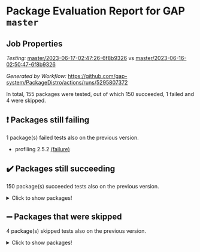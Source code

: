 # Package Evaluation Report for GAP `master`

## Job Properties

*Testing:* [master/2023-06-17-02:47:26-6f8b9326](https://github.com/gap-system/PackageDistro/blob/data/reports/master/2023-06-17-02:47:26-6f8b9326) vs [master/2023-06-16-02:50:47-6f8b9326](https://github.com/gap-system/PackageDistro/blob/data/reports/master/2023-06-16-02:50:47-6f8b9326)

*Generated by Workflow:* https://github.com/gap-system/PackageDistro/actions/runs/5295807372

In total, 155 packages were tested, out of which 150 succeeded, 1 failed and 4 were skipped.

## :exclamation: Packages still failing

1 package(s) failed tests also on the previous version.
- profiling 2.5.2 [(failure)](https://github.com/gap-system/PackageDistro/actions/runs/5295807372/jobs/9586589149)

## :heavy_check_mark: Packages still succeeding

150 package(s) succeeded tests also on the previous version.
<details><summary>Click to show packages!</summary>

- 4ti2interface 2023.02-04 [(success)](https://github.com/gap-system/PackageDistro/actions/runs/5295807372/jobs/9586582680)
- ace 5.6.2 [(success)](https://github.com/gap-system/PackageDistro/actions/runs/5295807372/jobs/9586582760)
- aclib 1.3.2 [(success)](https://github.com/gap-system/PackageDistro/actions/runs/5295807372/jobs/9586582829)
- agt 0.3.1 [(success)](https://github.com/gap-system/PackageDistro/actions/runs/5295807372/jobs/9586582897)
- alnuth 3.2.1 [(success)](https://github.com/gap-system/PackageDistro/actions/runs/5295807372/jobs/9586582953)
- anupq 3.3.0 [(success)](https://github.com/gap-system/PackageDistro/actions/runs/5295807372/jobs/9586583025)
- atlasrep 2.1.6 [(success)](https://github.com/gap-system/PackageDistro/actions/runs/5295807372/jobs/9586583086)
- autodoc 2022.10.20 [(success)](https://github.com/gap-system/PackageDistro/actions/runs/5295807372/jobs/9586583143)
- automata 1.15 [(success)](https://github.com/gap-system/PackageDistro/actions/runs/5295807372/jobs/9586583212)
- automgrp 1.3.2 [(success)](https://github.com/gap-system/PackageDistro/actions/runs/5295807372/jobs/9586583275)
- autpgrp 1.11 [(success)](https://github.com/gap-system/PackageDistro/actions/runs/5295807372/jobs/9586583346)
- cap 2023.05-12 [(success)](https://github.com/gap-system/PackageDistro/actions/runs/5295807372/jobs/9586583410)
- caratinterface 2.3.5 [(success)](https://github.com/gap-system/PackageDistro/actions/runs/5295807372/jobs/9586583462)
- cddinterface 2022.11.01 [(success)](https://github.com/gap-system/PackageDistro/actions/runs/5295807372/jobs/9586583522)
- circle 1.6.6 [(success)](https://github.com/gap-system/PackageDistro/actions/runs/5295807372/jobs/9586583586)
- classicpres 1.22 [(success)](https://github.com/gap-system/PackageDistro/actions/runs/5295807372/jobs/9586583654)
- cohomolo 1.6.11 [(success)](https://github.com/gap-system/PackageDistro/actions/runs/5295807372/jobs/9586583718)
- congruence 1.2.5 [(success)](https://github.com/gap-system/PackageDistro/actions/runs/5295807372/jobs/9586583775)
- corelg 1.56 [(success)](https://github.com/gap-system/PackageDistro/actions/runs/5295807372/jobs/9586583831)
- crime 1.6 [(success)](https://github.com/gap-system/PackageDistro/actions/runs/5295807372/jobs/9586583878)
- crisp 1.4.6 [(success)](https://github.com/gap-system/PackageDistro/actions/runs/5295807372/jobs/9586583928)
- crypting 0.10.4 [(success)](https://github.com/gap-system/PackageDistro/actions/runs/5295807372/jobs/9586583979)
- cryst 4.1.26 [(success)](https://github.com/gap-system/PackageDistro/actions/runs/5295807372/jobs/9586584069)
- crystcat 1.1.10 [(success)](https://github.com/gap-system/PackageDistro/actions/runs/5295807372/jobs/9586584121)
- ctbllib 1.3.6 [(success)](https://github.com/gap-system/PackageDistro/actions/runs/5295807372/jobs/9586584183)
- cubefree 1.19 [(success)](https://github.com/gap-system/PackageDistro/actions/runs/5295807372/jobs/9586584240)
- curlinterface 2.3.2 [(success)](https://github.com/gap-system/PackageDistro/actions/runs/5295807372/jobs/9586584279)
- cvec 2.8.1 [(success)](https://github.com/gap-system/PackageDistro/actions/runs/5295807372/jobs/9586584322)
- datastructures 0.3.0 [(success)](https://github.com/gap-system/PackageDistro/actions/runs/5295807372/jobs/9586584362)
- deepthought 1.0.6 [(success)](https://github.com/gap-system/PackageDistro/actions/runs/5295807372/jobs/9586584409)
- design 1.8 [(success)](https://github.com/gap-system/PackageDistro/actions/runs/5295807372/jobs/9586584442)
- difsets 2.3.1 [(success)](https://github.com/gap-system/PackageDistro/actions/runs/5295807372/jobs/9586584484)
- digraphs 1.6.2 [(success)](https://github.com/gap-system/PackageDistro/actions/runs/5295807372/jobs/9586584514)
- edim 1.3.7 [(success)](https://github.com/gap-system/PackageDistro/actions/runs/5295807372/jobs/9586584545)
- example 4.3.4 [(success)](https://github.com/gap-system/PackageDistro/actions/runs/5295807372/jobs/9586584593)
- examplesforhomalg 2023.02-04 [(success)](https://github.com/gap-system/PackageDistro/actions/runs/5295807372/jobs/9586584631)
- factint 1.6.3 [(success)](https://github.com/gap-system/PackageDistro/actions/runs/5295807372/jobs/9586584677)
- ferret 1.0.9 [(success)](https://github.com/gap-system/PackageDistro/actions/runs/5295807372/jobs/9586584729)
- fga 1.5.0 [(success)](https://github.com/gap-system/PackageDistro/actions/runs/5295807372/jobs/9586584775)
- fining 1.5.5 [(success)](https://github.com/gap-system/PackageDistro/actions/runs/5295807372/jobs/9586584814)
- float 1.0.3 [(success)](https://github.com/gap-system/PackageDistro/actions/runs/5295807372/jobs/9586584859)
- format 1.4.3 [(success)](https://github.com/gap-system/PackageDistro/actions/runs/5295807372/jobs/9586584894)
- forms 1.2.9 [(success)](https://github.com/gap-system/PackageDistro/actions/runs/5295807372/jobs/9586584935)
- fplsa 1.2.6 [(success)](https://github.com/gap-system/PackageDistro/actions/runs/5295807372/jobs/9586584985)
- fr 2.4.12 [(success)](https://github.com/gap-system/PackageDistro/actions/runs/5295807372/jobs/9586585020)
- francy 2.0.3 [(success)](https://github.com/gap-system/PackageDistro/actions/runs/5295807372/jobs/9586585061)
- fwtree 1.3 [(success)](https://github.com/gap-system/PackageDistro/actions/runs/5295807372/jobs/9586585112)
- gapdoc 1.6.6 [(success)](https://github.com/gap-system/PackageDistro/actions/runs/5295807372/jobs/9586585166)
- gauss 2023.02-04 [(success)](https://github.com/gap-system/PackageDistro/actions/runs/5295807372/jobs/9586585215)
- gaussforhomalg 2023.02-04 [(success)](https://github.com/gap-system/PackageDistro/actions/runs/5295807372/jobs/9586585260)
- gbnp 1.0.5 [(success)](https://github.com/gap-system/PackageDistro/actions/runs/5295807372/jobs/9586585302)
- generalizedmorphismsforcap 2023.03-01 [(success)](https://github.com/gap-system/PackageDistro/actions/runs/5295807372/jobs/9586585358)
- genss 1.6.8 [(success)](https://github.com/gap-system/PackageDistro/actions/runs/5295807372/jobs/9586585403)
- gradedmodules 2023.02-04 [(success)](https://github.com/gap-system/PackageDistro/actions/runs/5295807372/jobs/9586585459)
- gradedringforhomalg 2023.02-04 [(success)](https://github.com/gap-system/PackageDistro/actions/runs/5295807372/jobs/9586585500)
- grape 4.9.0 [(success)](https://github.com/gap-system/PackageDistro/actions/runs/5295807372/jobs/9586585552)
- groupoids 1.73 [(success)](https://github.com/gap-system/PackageDistro/actions/runs/5295807372/jobs/9586585597)
- grpconst 2.6.4 [(success)](https://github.com/gap-system/PackageDistro/actions/runs/5295807372/jobs/9586585644)
- guarana 0.96.3 [(success)](https://github.com/gap-system/PackageDistro/actions/runs/5295807372/jobs/9586585695)
- guava 3.18 [(success)](https://github.com/gap-system/PackageDistro/actions/runs/5295807372/jobs/9586585747)
- hap 1.56 [(success)](https://github.com/gap-system/PackageDistro/actions/runs/5295807372/jobs/9586585801)
- hapcryst 0.1.15 [(success)](https://github.com/gap-system/PackageDistro/actions/runs/5295807372/jobs/9586585848)
- hecke 1.5.3 [(success)](https://github.com/gap-system/PackageDistro/actions/runs/5295807372/jobs/9586585899)
- help 3.5 [(success)](https://github.com/gap-system/PackageDistro/actions/runs/5295807372/jobs/9586585950)
- homalg 2023.02-05 [(success)](https://github.com/gap-system/PackageDistro/actions/runs/5295807372/jobs/9586586008)
- homalgtocas 2023.02-04 [(success)](https://github.com/gap-system/PackageDistro/actions/runs/5295807372/jobs/9586586064)
- idrel 2.45 [(success)](https://github.com/gap-system/PackageDistro/actions/runs/5295807372/jobs/9586586130)
- images 1.3.1 [(success)](https://github.com/gap-system/PackageDistro/actions/runs/5295807372/jobs/9586586183)
- intpic 0.3.0 [(success)](https://github.com/gap-system/PackageDistro/actions/runs/5295807372/jobs/9586586232)
- io 4.8.1 [(success)](https://github.com/gap-system/PackageDistro/actions/runs/5295807372/jobs/9586586301)
- io_forhomalg 2023.02-04 [(success)](https://github.com/gap-system/PackageDistro/actions/runs/5295807372/jobs/9586586377)
- irredsol 1.4.4 [(success)](https://github.com/gap-system/PackageDistro/actions/runs/5295807372/jobs/9586586448)
- json 2.1.1 [(success)](https://github.com/gap-system/PackageDistro/actions/runs/5295807372/jobs/9586586528)
- jupyterkernel 1.5.0 [(success)](https://github.com/gap-system/PackageDistro/actions/runs/5295807372/jobs/9586586601)
- jupyterviz 1.5.6 [(success)](https://github.com/gap-system/PackageDistro/actions/runs/5295807372/jobs/9586586676)
- kan 1.35 [(success)](https://github.com/gap-system/PackageDistro/actions/runs/5295807372/jobs/9586586756)
- kbmag 1.5.11 [(success)](https://github.com/gap-system/PackageDistro/actions/runs/5295807372/jobs/9586586835)
- laguna 3.9.6 [(success)](https://github.com/gap-system/PackageDistro/actions/runs/5295807372/jobs/9586586899)
- liealgdb 2.2.1 [(success)](https://github.com/gap-system/PackageDistro/actions/runs/5295807372/jobs/9586586980)
- liepring 2.8 [(success)](https://github.com/gap-system/PackageDistro/actions/runs/5295807372/jobs/9586587050)
- liering 2.4.2 [(success)](https://github.com/gap-system/PackageDistro/actions/runs/5295807372/jobs/9586587117)
- linearalgebraforcap 2023.06-01 [(success)](https://github.com/gap-system/PackageDistro/actions/runs/5295807372/jobs/9586587185)
- localizeringforhomalg 2023.02-04 [(success)](https://github.com/gap-system/PackageDistro/actions/runs/5295807372/jobs/9586587251)
- loops 3.4.3 [(success)](https://github.com/gap-system/PackageDistro/actions/runs/5295807372/jobs/9586587333)
- lpres 1.0.3 [(success)](https://github.com/gap-system/PackageDistro/actions/runs/5295807372/jobs/9586587396)
- majoranaalgebras 1.5.1 [(success)](https://github.com/gap-system/PackageDistro/actions/runs/5295807372/jobs/9586587469)
- mapclass 1.4.6 [(success)](https://github.com/gap-system/PackageDistro/actions/runs/5295807372/jobs/9586587539)
- matgrp 0.70 [(success)](https://github.com/gap-system/PackageDistro/actions/runs/5295807372/jobs/9586587617)
- matricesforhomalg 2023.02-04 [(success)](https://github.com/gap-system/PackageDistro/actions/runs/5295807372/jobs/9586587694)
- modisom 2.5.4 [(success)](https://github.com/gap-system/PackageDistro/actions/runs/5295807372/jobs/9586587761)
- modulepresentationsforcap 2023.06-01 [(success)](https://github.com/gap-system/PackageDistro/actions/runs/5295807372/jobs/9586587836)
- modules 2023.02-04 [(success)](https://github.com/gap-system/PackageDistro/actions/runs/5295807372/jobs/9586587924)
- monoidalcategories 2023.05-03 [(success)](https://github.com/gap-system/PackageDistro/actions/runs/5295807372/jobs/9586588008)
- nconvex 2022.09-01 [(success)](https://github.com/gap-system/PackageDistro/actions/runs/5295807372/jobs/9586588095)
- nilmat 1.4.2 [(success)](https://github.com/gap-system/PackageDistro/actions/runs/5295807372/jobs/9586588186)
- nock 1.5 [(success)](https://github.com/gap-system/PackageDistro/actions/runs/5295807372/jobs/9586588256)
- normalizinterface 1.3.6 [(success)](https://github.com/gap-system/PackageDistro/actions/runs/5295807372/jobs/9586588350)
- nq 2.5.10 [(success)](https://github.com/gap-system/PackageDistro/actions/runs/5295807372/jobs/9586588406)
- numericalsgps 1.3.1 [(success)](https://github.com/gap-system/PackageDistro/actions/runs/5295807372/jobs/9586588472)
- openmath 11.5.3 [(success)](https://github.com/gap-system/PackageDistro/actions/runs/5295807372/jobs/9586588549)
- orb 4.9.0 [(success)](https://github.com/gap-system/PackageDistro/actions/runs/5295807372/jobs/9586588625)
- packagemanager 1.4.1 [(success)](https://github.com/gap-system/PackageDistro/actions/runs/5295807372/jobs/9586588701)
- patternclass 2.4.3 [(success)](https://github.com/gap-system/PackageDistro/actions/runs/5295807372/jobs/9586588769)
- permut 2.0.4 [(success)](https://github.com/gap-system/PackageDistro/actions/runs/5295807372/jobs/9586588836)
- polenta 1.3.10 [(success)](https://github.com/gap-system/PackageDistro/actions/runs/5295807372/jobs/9586588903)
- polymaking 0.8.6 [(success)](https://github.com/gap-system/PackageDistro/actions/runs/5295807372/jobs/9586588980)
- primgrp 3.4.4 [(success)](https://github.com/gap-system/PackageDistro/actions/runs/5295807372/jobs/9586589068)
- qpa 1.34 [(success)](https://github.com/gap-system/PackageDistro/actions/runs/5295807372/jobs/9586589215)
- quagroup 1.8.3 [(success)](https://github.com/gap-system/PackageDistro/actions/runs/5295807372/jobs/9586589286)
- radiroot 2.9 [(success)](https://github.com/gap-system/PackageDistro/actions/runs/5295807372/jobs/9586589361)
- rcwa 4.7.1 [(success)](https://github.com/gap-system/PackageDistro/actions/runs/5295807372/jobs/9586589437)
- rds 1.8 [(success)](https://github.com/gap-system/PackageDistro/actions/runs/5295807372/jobs/9586589508)
- recog 1.4.2 [(success)](https://github.com/gap-system/PackageDistro/actions/runs/5295807372/jobs/9586589567)
- repndecomp 1.3.0 [(success)](https://github.com/gap-system/PackageDistro/actions/runs/5295807372/jobs/9586589630)
- repsn 3.1.1 [(success)](https://github.com/gap-system/PackageDistro/actions/runs/5295807372/jobs/9586589694)
- resclasses 4.7.3 [(success)](https://github.com/gap-system/PackageDistro/actions/runs/5295807372/jobs/9586589751)
- ringsforhomalg 2023.02-05 [(success)](https://github.com/gap-system/PackageDistro/actions/runs/5295807372/jobs/9586589811)
- sco 2023.02-04 [(success)](https://github.com/gap-system/PackageDistro/actions/runs/5295807372/jobs/9586589872)
- scscp 2.4.1 [(success)](https://github.com/gap-system/PackageDistro/actions/runs/5295807372/jobs/9586589918)
- semigroups 5.2.1 [(success)](https://github.com/gap-system/PackageDistro/actions/runs/5295807372/jobs/9586589980)
- sglppow 2.3 [(success)](https://github.com/gap-system/PackageDistro/actions/runs/5295807372/jobs/9586590053)
- sgpviz 0.999.5 [(success)](https://github.com/gap-system/PackageDistro/actions/runs/5295807372/jobs/9586590118)
- simpcomp 2.1.14 [(success)](https://github.com/gap-system/PackageDistro/actions/runs/5295807372/jobs/9586590165)
- singular 2023.02.09 [(success)](https://github.com/gap-system/PackageDistro/actions/runs/5295807372/jobs/9586590212)
- sl2reps 1.1 [(success)](https://github.com/gap-system/PackageDistro/actions/runs/5295807372/jobs/9586590258)
- sla 1.5.3 [(success)](https://github.com/gap-system/PackageDistro/actions/runs/5295807372/jobs/9586590302)
- smallgrp 1.5.3 [(success)](https://github.com/gap-system/PackageDistro/actions/runs/5295807372/jobs/9586590337)
- smallsemi 0.6.13 [(success)](https://github.com/gap-system/PackageDistro/actions/runs/5295807372/jobs/9586590392)
- sonata 2.9.6 [(success)](https://github.com/gap-system/PackageDistro/actions/runs/5295807372/jobs/9586590429)
- sophus 1.27 [(success)](https://github.com/gap-system/PackageDistro/actions/runs/5295807372/jobs/9586590464)
- spinsym 1.5.2 [(success)](https://github.com/gap-system/PackageDistro/actions/runs/5295807372/jobs/9586590503)
- standardff 0.9.4 [(success)](https://github.com/gap-system/PackageDistro/actions/runs/5295807372/jobs/9586590544)
- symbcompcc 1.3.2 [(success)](https://github.com/gap-system/PackageDistro/actions/runs/5295807372/jobs/9586590591)
- thelma 1.3 [(success)](https://github.com/gap-system/PackageDistro/actions/runs/5295807372/jobs/9586590624)
- tomlib 1.2.9 [(success)](https://github.com/gap-system/PackageDistro/actions/runs/5295807372/jobs/9586590653)
- toolsforhomalg 2023.05-01 [(success)](https://github.com/gap-system/PackageDistro/actions/runs/5295807372/jobs/9586590686)
- toric 1.9.5 [(success)](https://github.com/gap-system/PackageDistro/actions/runs/5295807372/jobs/9586590736)
- toricvarieties 2022.07.13 [(success)](https://github.com/gap-system/PackageDistro/actions/runs/5295807372/jobs/9586590771)
- transgrp 3.6.4 [(success)](https://github.com/gap-system/PackageDistro/actions/runs/5295807372/jobs/9586590811)
- ugaly 4.0.3 [(success)](https://github.com/gap-system/PackageDistro/actions/runs/5295807372/jobs/9586590863)
- unipot 1.5 [(success)](https://github.com/gap-system/PackageDistro/actions/runs/5295807372/jobs/9586590905)
- unitlib 4.2.0 [(success)](https://github.com/gap-system/PackageDistro/actions/runs/5295807372/jobs/9586590937)
- utils 0.82 [(success)](https://github.com/gap-system/PackageDistro/actions/runs/5295807372/jobs/9586590978)
- uuid 0.7 [(success)](https://github.com/gap-system/PackageDistro/actions/runs/5295807372/jobs/9586591023)
- walrus 0.9991 [(success)](https://github.com/gap-system/PackageDistro/actions/runs/5295807372/jobs/9586591072)
- wedderga 4.10.4 [(success)](https://github.com/gap-system/PackageDistro/actions/runs/5295807372/jobs/9586591114)
- xmod 2.91 [(success)](https://github.com/gap-system/PackageDistro/actions/runs/5295807372/jobs/9586591152)
- xmodalg 1.23 [(success)](https://github.com/gap-system/PackageDistro/actions/runs/5295807372/jobs/9586591190)
- yangbaxter 0.10.3 [(success)](https://github.com/gap-system/PackageDistro/actions/runs/5295807372/jobs/9586591227)
- zeromqinterface 0.14 [(success)](https://github.com/gap-system/PackageDistro/actions/runs/5295807372/jobs/9586591262)
</details>

## :heavy_minus_sign: Packages that were skipped

4 package(s) skipped tests also on the previous version.
<details><summary>Click to show packages!</summary>

- browse 1.8.21 [(skipped)](https://github.com/gap-system/PackageDistro/actions/runs/5295807372/jobs/9586444167)
- itc 1.5.1 [(skipped)](https://github.com/gap-system/PackageDistro/actions/runs/5295807372/jobs/9586444167)
- polycyclic 2.16 [(skipped)](https://github.com/gap-system/PackageDistro/actions/runs/5295807372/jobs/9586444167)
- xgap 4.31 [(skipped)](https://github.com/gap-system/PackageDistro/actions/runs/5295807372/jobs/9586444167)
</details>

